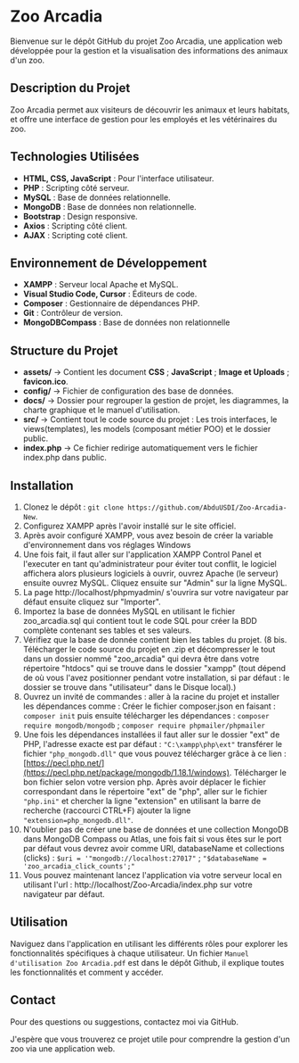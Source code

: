 # Zoo Arcadia

Bienvenue sur le dépôt GitHub du projet Zoo Arcadia, une application web développée pour la gestion et la visualisation des informations des animaux d'un zoo.

## Description du Projet

Zoo Arcadia permet aux visiteurs de découvrir les animaux et leurs habitats, et offre une interface de gestion pour les employés et les vétérinaires du zoo.

## Technologies Utilisées

- **HTML, CSS, JavaScript** : Pour l'interface utilisateur.
- **PHP** : Scripting côté serveur.
- **MySQL** : Base de données relationnelle.
- **MongoDB** : Base de données non relationnelle.
- **Bootstrap** : Design responsive.
- **Axios** : Scripting côté client.
- **AJAX** : Scripting coté client.

## Environnement de Développement

- **XAMPP** : Serveur local Apache et MySQL.
- **Visual Studio Code, Cursor** : Éditeurs de code.
- **Composer** : Gestionnaire de dépendances PHP.
- **Git** : Contrôleur de version.
- **MongoDBCompass** : Base de données non relationnelle 

## Structure du Projet

- **assets/** -> Contient les document **CSS** ; **JavaScript** ; **Image et Uploads** ; **favicon.ico**.
- **config/** -> Fichier de configuration des base de données.
- **docs/** -> Dossier pour regrouper la gestion de projet, les diagrammes, la charte graphique et le manuel d'utilisation.
- **src/** -> Contient tout le code source du projet : Les trois interfaces, le views(templates), les models (composant métier POO) et le dossier public.
- **index.php** -> Ce fichier redirige automatiquement vers le fichier index.php dans public.

## Installation

1. Clonez le dépôt : `git clone https://github.com/AbduUSDI/Zoo-Arcadia-New`.
3. Configurez XAMPP après l'avoir installé sur le site officiel.
4. Après avoir configuré XAMPP, vous avez besoin de créer la variable d'environnement dans vos réglages Windows
5. Une fois fait, il faut aller sur l'application XAMPP Control Panel et l'executer en tant qu'administrateur pour éviter tout conflit, le logiciel affichera alors plusieurs logiciels à ouvrir, ouvrez Apache (le serveur) ensuite ouvrez MySQL. Cliquez ensuite sur "Admin" sur la ligne MySQL.
6. La page http://localhost/phpmyadmin/ s'ouvrira sur votre navigateur par défaut ensuite cliquez sur "Importer".
7. Importez la base de données MySQL en utilisant le fichier zoo_arcadia.sql qui contient tout le code SQL pour créer la BDD complète contenant ses tables et ses valeurs.
8. Vérifiez que la base de donnée contient bien les tables du projet.
(8 bis. Télécharger le code source du projet en .zip et décompresser le tout dans un dossier nommé "zoo_arcadia" qui devra être dans votre répertoire "htdocs" qui se trouve dans le dossier "xampp" (tout dépend de où vous l'avez positionner pendant votre installation, si par défaut : le dossier se trouve dans "utilisateur" dans le Disque local).) 
9. Ouvrez un invité de commandes : aller à la racine du projet et installer les dépendances comme :  Créer le fichier composer.json en faisant : `composer init`  puis ensuite télécharger les dépendances :     `composer require mongodb/mongodb` ; `composer require phpmailer/phpmailer`
10. Une fois les dépendances installées il faut aller sur le dossier "ext" de PHP, l'adresse exacte est par défaut : `"C:\xampp\php\ext"` transférer le fichier `"php_mongodb.dll"` que vous pouvez télécharger grâce à ce lien : [https://pecl.php.net/](https://pecl.php.net/package/mongodb/1.18.1/windows). Télécharger le bon fichier selon votre version php. Après avoir déplacer le fichier correspondant dans le répertoire "ext" de "php", aller sur le fichier `"php.ini"` et chercher la ligne "extension" en utilisant la barre de recherche (raccourci CTRL+F) ajouter la ligne `"extension=php_mongodb.dll"`.
11. N'oublier pas de créer une base de données et une collection MongoDB dans MongoDB Compass ou Atlas, une fois fait si vous êtes sur le port par défaut vous devrez avoir comme URI, databaseName et collections (clicks) :  `$uri = '"mongodb://localhost:27017"` ; `"$databaseName = 'zoo_arcadia_click_counts';"` 
12. Vous pouvez maintenant lancez l'application via votre serveur local en utilisant l'url : http://localhost/Zoo-Arcadia/index.php sur votre navigateur par défaut.

## Utilisation

Naviguez dans l'application en utilisant les différents rôles pour explorer les fonctionnalités spécifiques à chaque utilisateur.
Un fichier `Manuel d'utilisation Zoo Arcadia.pdf` est dans le dépôt Github, il explique toutes les fonctionnalités et comment y accéder.

## Contact

Pour des questions ou suggestions, contactez moi via GitHub.

J'espère que vous trouverez ce projet utile pour comprendre la gestion d'un zoo via une application web.

